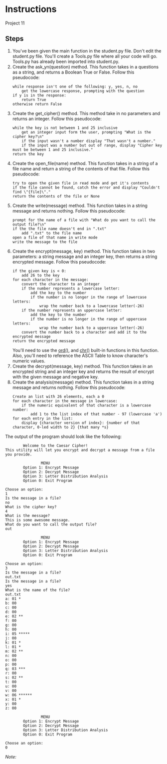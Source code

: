 # Instructions
Project 11
## Steps
1. You've been given the main function in the student.py file. Don't edit the student.py file. You'll create a Tools.py file where all your code will go. Tools.py has already been imported into student.py.
2. Create the ask_yn(question) method. This function takes in a questions as a string, and returns a Boolean True or False. Follow this pseudocode:
	```
	while response isn't one of the following: y, yes, n, no
		get the lowercase response, prompting with the question
	if y is in the response:
		return True
	otherwise return False
	```
3. Create the get_cipher() method. This method take in no parameters and returns an integer. Follow this pseudocode:
	```
	while the key is not between 1 and 25 inclusive
		get an integer input form the user, prompting "What is the cipher key?\n"
		if the input wasn't a number display "That wasn't a number."
		if the input was a number but out of range, display "Cipher key must be between 1 and 25 inclusive."
	return the key
	```
4. Create the open_file(name) method. This function takes in a string of a file name and return a string of the contents of that file. Follow this pseudocode:
	```
	try to open the given file in read mode and get it's contents
	if the file cannot be found, catch the error and display "Couldn't find \"{file}\"."
	return the contents of the file or None
	```
5. Create the write(message) method. This function takes in a string message and returns nothing. Follow this pseudocode:
	```
	prompt for the name of a file with "What do you want to call the output file?\n"
	if the the file name doesn't end in ".txt"
		add ".txt" to the file name
	open a file of that name in write mode
	write the message to the file
	```
6. Create the encrypt(message, key) method. This function takes in two parameters: a string message and an integer key, then returns a string encrypted message. Follow this pseudocode:
	```
	if the given key is < 0:
		add 26 to the key
	for each character in the message:
		convert the character to an integer
		if the number represents a lowercase letter:
			add the key to the number
			if the number is no longer in the range of lowercase letters:
				wrap the number back to a lowercase letter(-26)
		if the number represents an uppercase letter:
			add the key to the number
			if the number is no longer in the range of uppercase letters:
				wrap the number back to a uppercase letter(-26)
		convert the number back to a character and add it to the encrypted message
	return the encrypted message
	```
	You'll need to use the [ord()](https://docs.python.org/3/library/functions.html#ord), and [chr()](https://docs.python.org/3/library/functions.html#chr) built-in functions in this function. Also, you'll need to reference the ASCII Table to know character's numeric values.
7. Create the decrypt(message, key) method. This function takes in an encrypted string and an integer key and returns the result of encrypt with the given message and negative key.
8. Create the analysis(message) method. This function takes in a string message and returns nothing. Follow this pseudocode:
	```
	Create an list with 26 elements, each a 0
	for each character in the message in lowercase:
		if the numeric equivalent of that character is a lowercase number:
			add 1 to the list index of that number - 97 (lowercase 'a')
	for each entry in the list:
		display {character version of index}: {number of that character, 0-led width to 2} {that many *s}
	```

The output of the program should look like the following:
```
        Welcome to the Caesar Cipher!
This utility will let you encrypt and decrypt a message from a file you provide.

                MENU
        Option 1: Encrypt Message
        Option 2: Decrypt Message
        Option 3: Letter Distribution Analysis
        Option 0: Exit Program

Choose an option:
1
Is the message in a file?
no
What is the cipher key?
4
What is the message?
This is some awesome message.
What do you want to call the output file?
out    

                MENU
        Option 1: Encrypt Message
        Option 2: Decrypt Message
        Option 3: Letter Distribution Analysis
        Option 0: Exit Program

Choose an option:
3
Is the message in a file?
out.txt
Is the message in a file?
yes
What is the name of the file?
out.txt
a: 01 *
b: 00 
c: 00 
d: 00 
e: 02 **
f: 00 
g: 00 
h: 00 
i: 05 *****
j: 00 
k: 01 *
l: 01 *
m: 02 **
n: 00 
o: 00 
p: 00 
q: 03 ***
r: 00 
s: 02 **
t: 00 
u: 00 
v: 00 
w: 06 ******
x: 01 *
y: 00 
z: 00 

                MENU
        Option 1: Encrypt Message
        Option 2: Decrypt Message
        Option 3: Letter Distribution Analysis
        Option 0: Exit Program

Choose an option:
0
```
*Note:*
